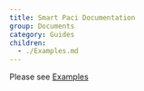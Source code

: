 ```yaml
---
title: Smart Paci Documentation
group: Documents
category: Guides
children:
  - ./Examples.md
---
```


Please see [Examples](Examples.md)
